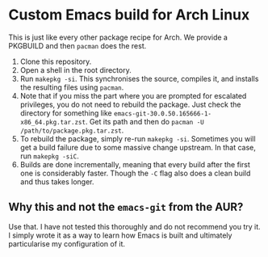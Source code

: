 # Custom Emacs build for Arch Linux

This is just like every other package recipe for Arch.  We provide a
PKGBUILD and then `pacman` does the rest.

1. Clone this repository.
2. Open a shell in the root directory.
3. Run `makepkg -si`.  This synchronises the source, compiles it, and
   installs the resulting files using `pacman`.
4. Note that if you miss the part where you are prompted for escalated
   privileges, you do not need to rebuild the package.  Just check the
   directory for something like
   `emacs-git-30.0.50.165666-1-x86_64.pkg.tar.zst`.  Get its path and
   then do `pacman -U /path/to/package.pkg.tar.zst`.
5. To rebuild the package, simply re-run `makepkg -si`.  Sometimes you
   will get a build failure due to some massive change upstream.  In
   that case, run `makepkg -siC`.
6. Builds are done incrementally, meaning that every build after the
   first one is considerably faster.  Though the `-C` flag also does a
   clean build and thus takes longer.

## Why this and not the `emacs-git` from the AUR?

Use that.  I have not tested this thoroughly and do not recommend you
try it.  I simply wrote it as a way to learn how Emacs is built and
ultimately particularise my configuration of it.
